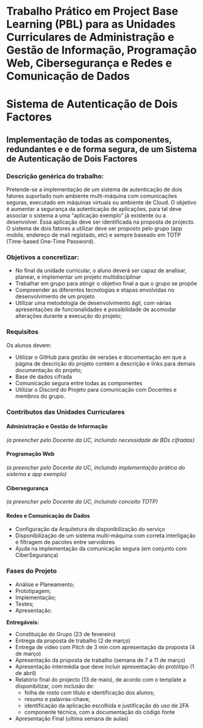 # Trabalho Prático em Project Base Learning (PBL) para as Unidades Curriculares de Administração e Gestão de Informação, Programação Web, Cibersegurança e Redes e Comunicação de Dados

# Sistema de Autenticação de Dois Factores 

## Implementação de todas as componentes, redundantes e e de forma segura, de um Sistema de Autenticação de Dois Factores

### Descrição genérica do trabalho:

Pretende-se a implementação de um sistema de autenticação de dois fatores suportado num ambiente multi-máquina com comunicações seguras, executado em máquinas virtuais ou ambiente de Cloud.
O objetivo é aumentar a segurança da autenticação de aplicações, para tal deve associar o sistema a uma "aplicação exemplo" já existente ou a desenvolver. Essa aplicação deve ser identificada na proposta de projecto.
O sistema de dois fatores a utilizar deve ser proposto pelo grupo (app mobile, endereço de mail registado, etc) e sempre baseado em TOTP (Time-based One-Time Password). 

### Objetivos a concretizar:

- No final da unidade curricular, o aluno deverá ser capaz de analisar, planear, e implementar um projeto multidisciplinar
- Trabalhar em grupo para atingir o objetivo final a que o grupo se propõe
- Compreender as diferentes tecnologias e etapas envolvidas no desenvolvimento de um projeto
- Utilizar uma metodologia de desenvolvimento ágil, com várias apresentações de funcionalidades e possibilidade de acomodar alterações durante a execução do projeto;

### Requisitos

Os alunos devem:
- Utilizar o GitHub para gestão de versões e documentação em que a página de descrição do projeto contém a descrição e links para demais documentação do projeto;
- Base de dados cifrada
- Comunicação segura entre todas as componentes
- Utilizar o Discord do Projeto para comunicação com Docentes e membros do grupo.

### Contributos das Unidades Curriculares

#### Administração e Gestão de Informação 
*(a preencher pelo Docente da UC, incluindo necessidade de BDs cifradas)*

#### Programação Web
*(a preencher pelo Docente da UC, incluindo implementação prática do sistema e app exemplo)*

#### Cibersegurança
*(a preencher pelo Docente da UC, incluindo conceito TOTP)*

#### Redes e Comunicação de Dados
- Configuração da Arquitetura de disponibilização do serviço
- Disponibilização de um sistema multi-máquina com correta interligação e filtragem de pacotes entre servidores
- Ajuda na implementação da comunicação segura (em conjunto com CiberSegurança)

### Fases do Projeto
- Análise e Planeamento;
- Prototipagem;
- Implementação;
- Testes;
- Apresentação.

**Entregáveis:**
- Constituição do Grupo (23 de fevereiro)
- Entrega da proposta de trabalho (2 de março)
- Entrega de vídeo com Pitch de 3 min com apresentação da proposta (4 de março)
- Apresentação da proposta de trabalho (semana de 7 a 11 de março)
- Apresentação intermédia que deve incluir apresentação do protótipo (1 de abril)
- Relatório final do projecto (13 de maio), de acordo com o template a disponibilizar, com inclusão de:
  - folha de rosto com título e identificação dos alunos;
  - resumo e palavras-chave;
  - identificação da aplicação escolhida e justificação do uso de 2FA
  - componente técnica, com a documentação do código fonte
- Apresentação Final (ultima semana de aulas)

